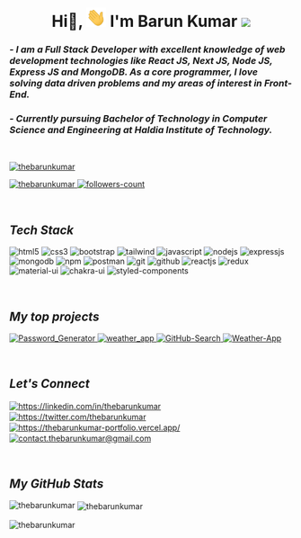 <!----------------------------------- Heading Section ------------------------------------>
<h1 align="center">
    Hi👋,
    <img src="https://raw.githubusercontent.com/ABSphreak/ABSphreak/master/gifs/Hi.gif" width="35">
	    I'm Barun Kumar
    <img src="https://camo.githubusercontent.com/d3359cb00ab0b5ed8f2e1fe3fceb4fbaf3b614340f8c0db99c17b9f50b351770/68747470733a2f2f656d6f6a69732e736c61636b6d6f6a69732e636f6d2f656d6f6a69732f696d616765732f313533313834393433302f343234362f626c6f622d73756e676c61737365732e6769663f31353331383439343330" width="35">
</h1>



<!----------------------------------- About Section ------------------------------------>

<h3>
    <i>- I am a Full Stack Developer with excellent knowledge of web development technologies like React JS, Next JS, Node JS, Express JS and MongoDB.
As a core programmer, I love solving data driven problems and my areas of interest in Front-End.</i>
</h3>

<h3>
    <i>- Currently pursuing Bachelor of Technology in Computer Science and Engineering at Haldia Institute of Technology.</i>
</h3>
<br>

<p align="left"> <a href="https://github.com/ryo-ma/github-profile-trophy"><img src="https://github-profile-trophy.vercel.app/?username=thebarunkumar" alt="thebarunkumar" /></a> </p>



<!----------------------------------- Profile View Section ------------------------------------>

<p align="left">
    <a href="https://github.com/thebarunkumar">
        <img src="https://komarev.com/ghpvc/?username=thebarunkumar&label=Profile%20views&color=0e75b6&style=flat" alt="thebarunkumar" />
    </a>
    <a href="https://github.com/thebarunkumar?tab=followers">
        <img src="https://img.shields.io/github/followers/thebarunkumar?label=Followers&style=social" alt="followers-count">
    </a>
</p>
<br>



<!----------------------------------- Tech Stack Section ------------------------------------>

<h2><i>Tech Stack</i></h2>

<p>
    <img src="https://img.shields.io/badge/HTML5-E34F26?style=for-the-badge&logo=html5&logoColor=white" alt="html5" />
    <img src="https://img.shields.io/badge/CSS3-1572B6?style=for-the-badge&logo=css3&logoColor=white" alt="css3" />
    <img src="https://img.shields.io/badge/Bootstrap-563D7C?style=for-the-badge&logo=bootstrap&logoColor=white" alt="bootstrap" />
    <img src="https://img.shields.io/badge/Tailwind_CSS-38B2AC?style=for-the-badge&logo=tailwind-css&logoColor=white" alt="tailwind" />
    <img src="https://img.shields.io/badge/JavaScript-323330?style=for-the-badge&logo=javascript&logoColor=F7DF1E" alt="javascript" />
    <img src="https://img.shields.io/badge/Node.js-339933?style=for-the-badge&logo=nodedotjs&logoColor=white" alt="nodejs" />
    <img src="https://img.shields.io/badge/Express.js-000000?style=for-the-badge&logo=express&logoColor=white" alt="expressjs" />
    <img src="https://img.shields.io/badge/MongoDB-4EA94B?style=for-the-badge&logo=mongodb&logoColor=white" alt="mongodb" />
    <img src="https://img.shields.io/badge/npm-CB3837?style=for-the-badge&logo=npm&logoColor=white" alt="npm" />
    <img src="https://img.shields.io/badge/Postman-FF6C37?style=for-the-badge&logo=Postman&logoColor=white" alt="postman" />
    <img src="https://img.shields.io/badge/Git-f44d27?style=for-the-badge&logo=git&logoColor=white" alt="git" />
    <img src="https://img.shields.io/badge/GitHub-100000?style=for-the-badge&logo=github&logoColor=white" alt="github" />
    <img src="https://img.shields.io/badge/React-20232A?style=for-the-badge&logo=react&logoColor=61DAFB" alt="reactjs" />
    <img src="https://img.shields.io/badge/Redux-593D88?style=for-the-badge&logo=redux&logoColor=white" alt="redux" />
    <img src="https://img.shields.io/badge/Material%20UI-007FFF?style=for-the-badge&logo=mui&logoColor=white" alt="material-ui" />
    <img src="https://img.shields.io/badge/Chakra%20UI-3bc7bd?style=for-the-badge&logo=chakraui&logoColor=white" alt="chakra-ui" />
    <img src="https://img.shields.io/badge/styled--components-DB7093?style=for-the-badge&logo=styled-components&logoColor=white" alt="styled-components" />
</p>
<br>



<!----------------------------------- Project Section ------------------------------------>

<h2><i>My top projects</i></h2>


<p align="left">
    <a href="https://github.com/thebarunkumar/Password_Generator" target="blank">
        <img src="https://img.shields.io/static/v1?style=for-the-badge&message=Password Generator&color=1a78f4&logo=facebook&logoColor=FFFFFF&label=" alt="Password_Generator" />
    </a>
    <a href="https://github.com/thebarunkumar/weather_app" target="blank">
        <img src="https://img.shields.io/static/v1?style=for-the-badge&message=Weather App&color=1BB91F&logo=tmux&logoColor=FFFFFF&label=" alt="weather_app" />
    </a>
    <a href="https://github.com/thebarunkumar/GitHub-Search" target="blank">
        <img src="https://img.shields.io/static/v1?style=for-the-badge&message=GitHub Search&color=FD3A5C&logo=hotjar&logoColor=FFFFFF&label=" alt="GitHub-Search" />
    </a>
    <a href="https://github.com/thebarunkumar/Weather-App" target="blank">
        <img src="https://img.shields.io/static/v1?style=for-the-badge&message=Weather App&color=840010&logo=Signal&logoColor=FFFFFF&label=" alt="Weather-App" />
    </a>
</p>
<br>



<!----------------------------------- Social Media Links Section ------------------------------------>

<h2><i>Let's Connect</i></h2>


<p align="left">
    <a href="https://linkedin.com/in/thebarunkumar">
        <img align="center" src="https://img.shields.io/badge/LinkedIn-0077B5?style=for-the-badge&logo=linkedin&logoColor=white" alt="https://linkedin.com/in/thebarunkumar" />
    </a>
    <a href="https://twitter.com/thebarunkumar">
        <img align="center" src="https://img.shields.io/badge/Twitter-1DA1F2?style=for-the-badge&logo=twitter&logoColor=white" alt="https://twitter.com/thebarunkumar" />
    </a>
    <a href="thebarunkumar-portfolio.vercel.app/">
        <img align="center" src="https://img.shields.io/badge/Portfolio-18A303?style=for-the-badge&logo=ionic&logoColor=white" alt="https://thebarunkumar-portfolio.vercel.app/" />
    </a>
    <a title="contact.thebarunkumar@gmail.com" href="mailto:contact.thebarunkumar@gmail.com">
        <img align="center" src="https://img.shields.io/badge/Gmail-D14836?style=for-the-badge&logo=gmail&logoColor=white" alt="contact.thebarunkumar@gmail.com" />
    </a>
</p>
<br>



<!----------------------------------- GitHub Stats Section ------------------------------------>

<h2><i>My GitHub Stats</i></h2>


<p><img align="left" src="https://github-readme-stats.vercel.app/api/top-langs?username=thebarunkumar&show_icons=true&locale=en&layout=compact" alt="thebarunkumar" /></p>

<p>&nbsp;<img align="center" src="https://github-readme-stats.vercel.app/api?username=thebarunkumar&show_icons=true&locale=en" alt="thebarunkumar" /></p>

<p><img align="center" src="https://github-readme-streak-stats.herokuapp.com/?user=thebarunkumar&" alt="thebarunkumar" /></p>

<br>
